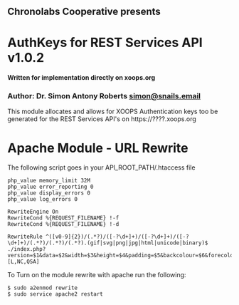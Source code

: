 ## Chronolabs Cooperative presents

# AuthKeys for REST Services API v1.0.2

#### Written for implementation directly on xoops.org

### Author: Dr. Simon Antony Roberts <simon@snails.email>

This module allocates and allows for XOOPS Authentication keys too be generated for the REST Services API's on https://????.xoops.org

# Apache Module - URL Rewrite

The following script goes in your API_ROOT_PATH/.htaccess file

    php_value memory_limit 32M
    php_value error_reporting 0
    php_value display_errors 0
    php_value log_errors 0
    
    RewriteEngine On
    RewriteCond %{REQUEST_FILENAME} !-f
    RewriteCond %{REQUEST_FILENAME} !-d
    
    RewriteRule ^([v0-9]{2})/(.*?)/([-?\d+]+)/([-?\d+]+)/([-?\d+]+)/(.*?)/(.*?)/(.*?).(gif|svg|png|jpg|html|unicode|binary)$ ./index.php?version=$1&data=$2&width=$3&height=$4&padding=$5&backcolour=$6&forecolour=$7&code=$8&output=$9 [L,NC,QSA]


To Turn on the module rewrite with apache run the following:

    $ sudo a2enmod rewrite
    $ sudo service apache2 restart
